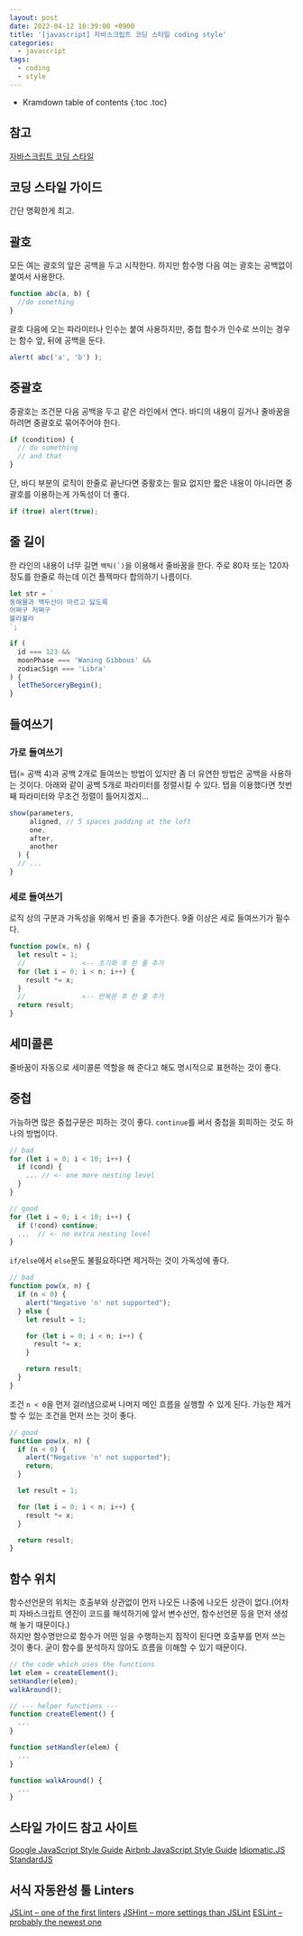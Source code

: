 ```yaml
---
layout: post
date: 2022-04-12 10:39:00 +0900
title: '[javascript] 자바스크립트 코딩 스타일 coding style'
categories:
  - javascript
tags:
  - coding
  - style
---
```


* Kramdown table of contents
{:toc .toc}

## 참고

[자바스크립트 코딩 스타일](https://javascript.info/coding-style)

## 코딩 스타일 가이드

간단 명확한게 최고.

## 괄호

모든 여는 괄호의 앞은 공백을 두고 시작한다. 하지만 함수명 다음 여는 괄호는 공백없이 붙여서 사용한다.

```js
function abc(a, b) {
  //do something
}
```

괄호 다음에 오는 파라미터나 인수는 붙여 사용하지만, 중첩 함수가 인수로 쓰이는 경우는 함수 앞, 뒤에 공백을 둔다.

```js
alert( abc('a', 'b') );
```

## 중괄호

중괄호는 조건문 다음 공백을 두고 같은 라인에서 연다. 바디의 내용이 길거나 줄바꿈을 하려면 중괄호로 묶어주어야 한다.

```js
if (condition) {
  // do something
  // and that
}
```

단, 바디 부분의 로직이 한줄로 끝난다면 중활호는 필요 없지만 짧은 내용이 아니라면 중괄호를 이용하는게 가독성이 더 좋다.

```js
if (true) alert(true);
```

## 줄 길이

한 라인의 내용이 너무 길면 ``백틱(`)``을 이용해서 줄바꿈을 한다. 주로 80자 또는 120자정도를 한줄로 하는데 이건 플젝마다 합의하기 나름이다.

```js
let str = `
동해물과 백두산이 마르고 닳도록
어쩌구 저쩌구
불라불라
`;

if (
  id === 123 &&
  moonPhase === 'Waning Gibbous' &&
  zodiacSign === 'Libra'
) {
  letTheSorceryBegin();
}
```

## 들여쓰기

### 가로 들여쓰기

탭(= 공백 4)과 공백 2개로 들여쓰는 방법이 있지만 좀 더 유연한 방법은 공백을 사용하는 것이다. 아래와 같이 공백 5개로 파라미터를 정렬시킬 수 있다. 탭을 이용했다면 첫번째 파라미터와 무조건 정렬이 틀어지겠지...

```js
show(parameters,
     aligned, // 5 spaces padding at the left
     one,
     after,
     another
  ) {
  // ...
}
```

### 세로 들여쓰기

로직 상의 구분과 가독성을 위해서 빈 줄을 추가한다. 9줄 이상은 세로 들여쓰기가 필수다.

```js
function pow(x, n) {
  let result = 1;
  //              <-- 초기화 후 한 줄 추가
  for (let i = 0; i < n; i++) {
    result *= x;
  }
  //              <-- 반복문 후 한 줄 추가
  return result;
}
```

## 세미콜론

줄바꿈이 자동으로 세미콜론 역할을 해 준다고 해도 명시적으로 표현하는 것이 좋다.


## 중첩

가능하면 많은 중첩구문은 피하는 것이 좋다. `continue`를 써서 중첩을 회피하는 것도 하나의 방법이다.


```js
// bad
for (let i = 0; i < 10; i++) {
  if (cond) {
    ... // <- one more nesting level
  }
}

// good
for (let i = 0; i < 10; i++) {
  if (!cond) continue;
  ...  // <- no extra nesting level
}
```

`if/else`에서 `else`문도 불필요하다면 제거하는 것이 가독성에 좋다.

```js
// bad
function pow(x, n) {
  if (n < 0) {
    alert("Negative 'n' not supported");
  } else {
    let result = 1;

    for (let i = 0; i < n; i++) {
      result *= x;
    }

    return result;
  }
}
```

조건 `n < 0`을 먼저 걸러냄으로써 나머지 메인 흐름을 실행할 수 있게 된다. 가능한 제거할 수 있는 조건을 먼저 쓰는 것이 좋다.

```js
// good
function pow(x, n) {
  if (n < 0) {
    alert("Negative 'n' not supported");
    return;
  }

  let result = 1;

  for (let i = 0; i < n; i++) {
    result *= x;
  }

  return result;
}
```

## 함수 위치

함수선언문의 위치는 호출부와 상관없이 먼저 나오든 나중에 나오든 상관이 없다.(어차피 자바스크립트 엔진이 코드를 해석하기에 앞서 변수선언, 함수선언문 등을 먼저 생성해 놓기 때문이다.)  
하지만 함수명만으로 함수가 어떤 일을 수행하는지 짐작이 된다면 호출부를 먼저 쓰는 것이 좋다. 굳이 함수를 분석하지 않아도 흐름을 이해할 수 있기 때문이다.

```js
// the code which uses the functions
let elem = createElement();
setHandler(elem);
walkAround();

// --- helper functions ---
function createElement() {
  ...
}

function setHandler(elem) {
  ...
}

function walkAround() {
  ...
}
```

## 스타일 가이드 참고 사이트

[Google JavaScript Style Guide](https://google.github.io/styleguide/jsguide.html)
[Airbnb JavaScript Style Guide](https://github.com/airbnb/javascript)
[Idiomatic.JS](https://github.com/rwaldron/idiomatic.js)
[StandardJS](https://standardjs.com/)


## 서식 자동완성 툴 Linters

[JSLint – one of the first linters](https://www.jslint.com/)
[JSHint – more settings than JSLint](https://jshint.com/)
[ESLint – probably the newest one](https://eslint.org/)
